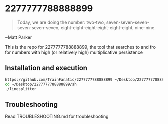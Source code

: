# 2277777788888899

> Today, we are doing the number: two-two, seven-seven-seven-seven-seven-seven, eight-eight-eight-eight-eight-eight, nine-nine.

~Matt Parker

This is the repo for 2277777788888899, the tool that searches to and fro for numbers with high (or relatively high) multiplicative persistence

## Installation and execution

```bash
https://github.com/TrainFanatic/2277777788888899 ~/Desktop/2277777788888899
cd ~/Desktop/2277777788888899/sh
./linesplitter
```

## Troubleshooting

Read TROUBLESHOOTING.md for troubleshooting